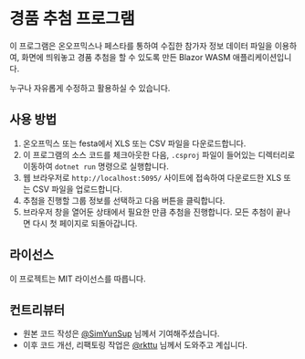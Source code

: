 # 경품 추첨 프로그램

이 프로그램은 온오프믹스나 페스타를 통하여 수집한 참가자 정보 데이터 파일을 이용하여, 화면에 띄워놓고 경품 추첨을 할 수 있도록 만든 Blazor WASM 애플리케이션입니다.

누구나 자유롭게 수정하고 활용하실 수 있습니다.

## 사용 방법

1. 온오프믹스 또는 festa에서 XLS 또는 CSV 파일을 다운로드합니다.
2. 이 프로그램의 소스 코드를 체크아웃한 다음, `.csproj` 파일이 들어있는 디렉터리로 이동하여 `dotnet run` 명령으로 실행합니다.
3. 웹 브라우저로 `http://localhost:5095/` 사이트에 접속하여 다운로드한 XLS 또는 CSV 파일을 업로드합니다.
4. 추첨을 진행할 그룹 정보를 선택하고 다음 버튼을 클릭합니다.
5. 브라우저 창을 열어둔 상태에서 필요한 만큼 추첨을 진행합니다. 모든 추첨이 끝나면 다시 첫 페이지로 되돌아갑니다.

## 라이선스

이 프로젝트는 MIT 라이선스를 따릅니다.

## 컨트리뷰터

- 원본 코드 작성은 [@SimYunSup](https://github.com/SimYunSup) 님께서 기여해주셨습니다.
- 이후 코드 개선, 리팩토링 작업은 [@rkttu](https://github.com/rkttu) 님께서 도와주고 계십니다.
